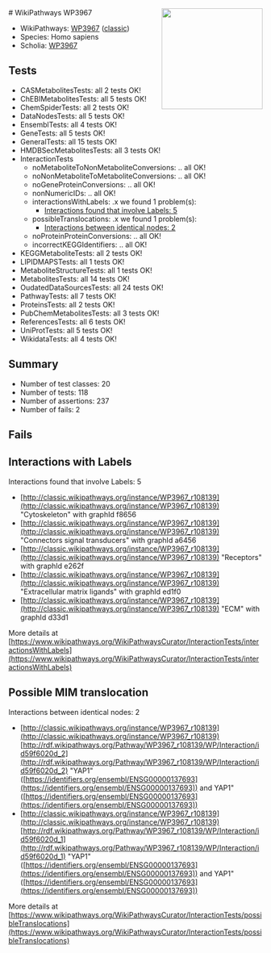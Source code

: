 <img style="float: right; width: 200px" src="https://upload.wikimedia.org/wikipedia/commons/thumb/8/83/Wplogo_with_text_500.png/640px-Wplogo_with_text_500.png" />
# WikiPathways WP3967

* WikiPathways: [WP3967](https://wikipathways.org/pathways/WP3967) ([classic](https://classic.wikipathways.org/instance/WP3967))
* Species: Homo sapiens
* Scholia: [WP3967](https://scholia.toolforge.org/wikipathways/WP3967)
## Tests
* CASMetabolitesTests: all 2 tests OK!
* ChEBIMetabolitesTests: all 5 tests OK!
* ChemSpiderTests: all 2 tests OK!
* DataNodesTests: all 5 tests OK!
* EnsemblTests: all 4 tests OK!
* GeneTests: all 5 tests OK!
* GeneralTests: all 15 tests OK!
* HMDBSecMetabolitesTests: all 3 tests OK!
* InteractionTests
    * noMetaboliteToNonMetaboliteConversions: .. all OK!
    * noNonMetaboliteToMetaboliteConversions: .. all OK!
    * noGeneProteinConversions: .. all OK!
    * nonNumericIDs: .. all OK!
    * interactionsWithLabels: .x we found 1 problem(s):
        * [Interactions found that involve Labels: 5](#630d267c)
    * possibleTranslocations: .x we found 1 problem(s):
        * [Interactions between identical nodes: 2](#1c118207)
    * noProteinProteinConversions: .. all OK!
    * incorrectKEGGIdentifiers: .. all OK!
* KEGGMetaboliteTests: all 2 tests OK!
* LIPIDMAPSTests: all 1 tests OK!
* MetaboliteStructureTests: all 1 tests OK!
* MetabolitesTests: all 14 tests OK!
* OudatedDataSourcesTests: all 24 tests OK!
* PathwayTests: all 7 tests OK!
* ProteinsTests: all 2 tests OK!
* PubChemMetabolitesTests: all 3 tests OK!
* ReferencesTests: all 6 tests OK!
* UniProtTests: all 5 tests OK!
* WikidataTests: all 4 tests OK!


## Summary

* Number of test classes: 20
* Number of tests: 118
* Number of assertions: 237
* Number of fails: 2

## Fails

<a name="630d267c" />

## Interactions with Labels

Interactions found that involve Labels: 5

* [http://classic.wikipathways.org/instance/WP3967_r108139](http://classic.wikipathways.org/instance/WP3967_r108139) "Cytoskeleton" with graphId f8656
* [http://classic.wikipathways.org/instance/WP3967_r108139](http://classic.wikipathways.org/instance/WP3967_r108139) "Connectors
signal transducers" with graphId a6456
* [http://classic.wikipathways.org/instance/WP3967_r108139](http://classic.wikipathways.org/instance/WP3967_r108139) "Receptors" with graphId e262f
* [http://classic.wikipathways.org/instance/WP3967_r108139](http://classic.wikipathways.org/instance/WP3967_r108139) "Extracellular matrix 
ligands" with graphId ed1f0
* [http://classic.wikipathways.org/instance/WP3967_r108139](http://classic.wikipathways.org/instance/WP3967_r108139) "ECM" with graphId d33d1


More details at [https://www.wikipathways.org/WikiPathwaysCurator/InteractionTests/interactionsWithLabels](https://www.wikipathways.org/WikiPathwaysCurator/InteractionTests/interactionsWithLabels)

<a name="1c118207" />

## Possible MIM translocation

Interactions between identical nodes: 2

* [http://classic.wikipathways.org/instance/WP3967_r108139](http://classic.wikipathways.org/instance/WP3967_r108139) [http://rdf.wikipathways.org/Pathway/WP3967_r108139/WP/Interaction/id59f6020d_2](http://rdf.wikipathways.org/Pathway/WP3967_r108139/WP/Interaction/id59f6020d_2) "YAP1" ([https://identifiers.org/ensembl/ENSG00000137693](https://identifiers.org/ensembl/ENSG00000137693)) and 
YAP1" ([https://identifiers.org/ensembl/ENSG00000137693](https://identifiers.org/ensembl/ENSG00000137693))
* [http://classic.wikipathways.org/instance/WP3967_r108139](http://classic.wikipathways.org/instance/WP3967_r108139) [http://rdf.wikipathways.org/Pathway/WP3967_r108139/WP/Interaction/id59f6020d_1](http://rdf.wikipathways.org/Pathway/WP3967_r108139/WP/Interaction/id59f6020d_1) "YAP1" ([https://identifiers.org/ensembl/ENSG00000137693](https://identifiers.org/ensembl/ENSG00000137693)) and 
YAP1" ([https://identifiers.org/ensembl/ENSG00000137693](https://identifiers.org/ensembl/ENSG00000137693))


More details at [https://www.wikipathways.org/WikiPathwaysCurator/InteractionTests/possibleTranslocations](https://www.wikipathways.org/WikiPathwaysCurator/InteractionTests/possibleTranslocations)

